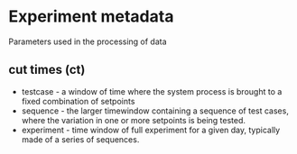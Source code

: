 # Experiment metadata

Parameters used in the processing of data 

## cut times (ct)

* testcase - a window of time where the system process is brought to a fixed combination of setpoints
* sequence - the larger timewindow containing a sequence of test cases, where the variation in one or more setpoints is being tested.  
* experiment - time window of full experiment for a given day, typically made of a series of sequences. 


